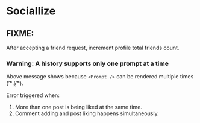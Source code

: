 # Sociallize

## FIXME:

After accepting a friend request, increment profile total friends count.

### Warning: A history supports only one prompt at a time

Above message shows because `<Prompt />` can be rendered multiple times ( ͡° ʖ̯ ͡°).

Error triggered when:

1. More than one post is being liked at the same time.
2. Comment adding and post liking happens simultaneously.
